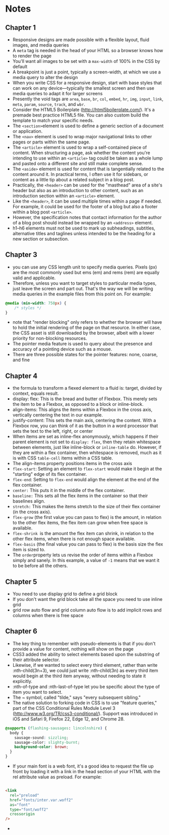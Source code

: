# Notes

## Chapter 1

- Responsive designs are made possible with a flexible layout, fluid images, and media queries
- A `meta` tag is needed in the head of your HTML so a browser knows how to render the page
- You'll want all images to be set with a `max-width` of 100% in the CSS by default
- A breakpoint is just a point, typically a screen-width, at which we use a media query to alter the design
- When you write CSS for a responsive design, start with base styles that can work on any device—typically the smallest screen and then use media queries to adapt it for larger screens
- Presently the void tags are `area`, `base`, `br`, `col`, `embed`, `hr`, `img`, `input`, `link`, `meta`, `param`, `source`, `track`, and `wbr`.
- Consider the HTML5 Boilerplate (http://html5boilerplate.com/). It's a premade best practice HTML5 file. You can also custom build the template to match your specific needs.
- The `<section>`element is used to define a generic section of a document or application.
- The `<nav>` element is used to wrap major navigational links to other pages or parts within the same page. 
- The `<article>` element is used to wrap a self-contained piece of content. When structuring a page, ask whether the content you're intending to use within an `<article>` tag could be taken as a whole lump and pasted onto a different site and still make complete sense.
- The `<aside>` element is used for content that is tangentially related to the content around it. In practical terms, I often use it for sidebars, or content as a little tip about a related subject in a blog post.
- Practically, the `<header>` can be used for the "masthead" area of a site's header but also as an introduction to other content, such as an introduction section within an `<article>` element.
-  Like the `<header>`, it can be used multiple times within a page if needed. For example, it could be used for the footer of a blog but also a footer within a blog post `<article>`.
- However, the specification notes that contact information for the author of a blog post should instead be wrapped by an `<address>` element.
- h1–h6 elements must not be used to mark up subheadings, subtitles, alternative titles and taglines unless intended to be the heading for a new section or subsection.


## Chapter 3
- you can use any CSS length unit to specify media queries. Pixels (px) are the most commonly used but ems (em) and rems (rem) are equally valid and applicable.
- Therefore, unless you want to target styles to particular media types, just leave the screen and part out. That's the way we will be writing media queries in the example files from this point on. For example:
```css
@media (min-width: 750px) {
    /* styles */
}
```
- note that "render blocking" only refers to whether the browser will have to hold the initial rendering of the page on that resource. In either case, the CSS asset is still downloaded by the browser, albeit with a lower priority for non-blocking resources.
- The pointer media feature is used to query about the presence and accuracy of a pointing device such as a mouse.
- There are three possible states for the pointer features: none, coarse, and fine

## Chapter 4
- the formula to transform a fiexed element to a fluid is: target, divided by context, equals result.
- display: flex: This is the bread and butter of Flexbox. This merely sets the item to be a Flexbox, as opposed to a block or inline-block.
- align-items: This aligns the items within a Flexbox in the cross axis, vertically centering the text in our example.
- justify-content: This sets the main axis, centering the content. With a Flexbox row, you can think of it as the button in a word processor that sets the text to the left, right, or center
- When items are set as inline-flex anonymously, which happens if their parent element is not set to `display: flex`, then they retain whitespace between elements, just like inline-block or `inline-table` do. However, if they are within a flex container, then whitespace is removed, much as it is with CSS `table-cell` items within a CSS table.
- The align-items property positions items in the cross axis
- `flex-start`: Setting an element to `flex-start` would make it begin at the "starting" edge of its flex container.
- `flex-end`: Setting to `flex-end` would align the element at the end of the flex container.
- `center:` This puts it in the middle of the flex container.
- `baseline:` This sets all the flex items in the container so that their baselines align.
- `stretch:` This makes the items stretch to the size of their flex container (in the cross axis).
- `flex-grow` (the first value you can pass to flex) is the amount, in relation to the other flex items, the flex item can grow when free space is available.
- `flex-shrink `is the amount the flex item can shrink, in relation to the other flex items, when there is not enough space available.
- `flex-basis` (the final value you can pass to flex) is the basis size the flex item is sized to.
- The `order`property lets us revise the order of items within a Flexbox simply and sanely. In this example, a value of `-1` means that we want it to be before all the others.

## Chapter 5
- You need to use display grid to define a grid block
- If you don't want the grid block take all the space you need to use inline grid
- grid row auto flow and grid column auto flow is to add implicit rows and columns when there is free space

## Chapter 6
- The key thing to remember with pseudo-elements is that if you don't provide a value for content, nothing will show on the page
- CSS3 added the ability to select elements based upon the substring of their attribute selector.
- Likewise, if we wanted to select every third element, rather than write :nth-child(3n+3), we could just write :nth-child(3n) as every third item would begin at the third item anyway, without needing to state it explicitly.
- :nth-of-type and :nth-last-of-type let you be specific about the type of item you want to select.
- The ~ symbol, called "tilde," says "every subsequent sibling."
- The native solution to forking code in CSS is to use "feature queries," part of the CSS Conditional Rules Module Level 3 (http://www.w3.org/TR/css3-conditional/). Support was introduced in iOS and Safari 9, Firefox 22, Edge 12, and Chrome 28.
```css
@supports (flashing-sausages: lincolnshire) {
  body {
    sausage-sound: sizzling;
    sausage-color: slighty-burnt;
    background-color: brown;
  }
}
```
- If your main font is a web font, it's a good idea to request the file up front by loading it with a link in the head section of your HTML with the rel attribute value as preload. For example:
```html

<link
  rel="preload"
  href="fonts/inter.var.woff2"
  as="font"
  type="font/woff2"
  crossorigin
/>

```
- 
